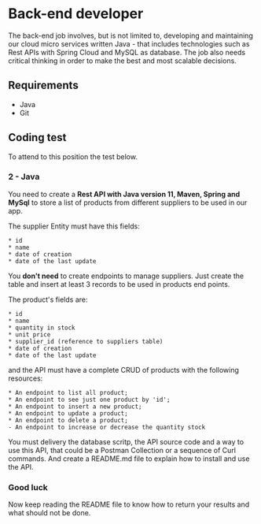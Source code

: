 # Back-end developer

The back-end job involves, but is not limited to, developing and maintaining
our cloud micro services written Java - that includes technologies
such as Rest APIs with Spring Cloud and MySQL as database. The job also needs critical
thinking in order to make the best and most scalable decisions.

## Requirements

- Java
- Git

## Coding test

To attend to this position the test below.

### 2 - Java

You need to create a **Rest API with Java version 11, Maven, Spring and MySql** to store a list of products from different suppliers to be used in our app. 

The supplier Entity must have this fields:

	* id
	* name
	* date of creation
	* date of the last update

You **don't need** to create endpoints to manage suppliers. Just create the table and insert at least 3 records to be used in products end points.

The product's fields are:

	* id
	* name
	* quantity in stock
	* unit price
	* supplier_id (reference to suppliers table)
	* date of creation
	* date of the last update

and the API must have a complete CRUD of products with the following resources:

	* An endpoint to list all product;
	* An endpoint to see just one product by 'id';
	* An endpoint to insert a new product;
	* An endpoint to update a product;
	* An endpoint to delete a product;
	- An endpoint to increase or decrease the quantity stock

You must delivery the database scritp, the API source code and a way to use this API, that could be a Postman Collection or a sequence of Curl commands.
And create a README.md file to explain how to install and use the API.

### Good luck

Now keep reading the README file to know how to return your results and
what should not be done.
